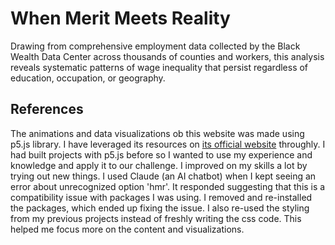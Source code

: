 # When Merit Meets Reality

Drawing from comprehensive employment data collected by the Black Wealth Data Center across thousands of counties and workers, this analysis reveals systematic patterns of wage inequality that persist regardless of education, occupation, or geography.

## References

The animations and data visualizations ob this website was made using p5.js library. I have leveraged its resources on [its official website](https://p5js.org/) throughly. I had built projects with p5.js before so I wanted to use my experience and knowledge and apply it to our challenge. I improved on my skills a lot by trying out new things.
I used Claude (an AI chatbot) when I kept seeing an error about unrecognized option 'hmr'. It responded suggesting that this is a compatibility issue with packages I was using. I removed and re-installed the packages, which ended up fixing the issue.
I also re-used the styling from my previous projects instead of freshly writing the css code. This helped me focus more on the content and visualizations. 


